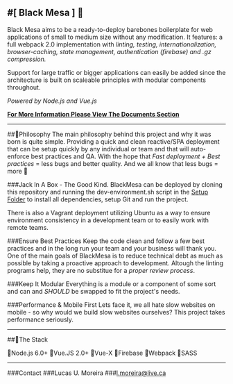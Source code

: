 #[ Black Mesa ] :8ball:
---

Black Mesa aims to be a ready-to-deploy barebones boilerplate for web applications of small to medium size without any modification. It features: a full webpack 2.0 implementation with *linting, testing, internationalization, browser-caching, state management, authentication (firebase) and .gz compression.*

Support for large traffic or bigger applications can easily be added since the architecture is built on scaleable principles with modular components throughout.

*Powered by Node.js and Vue.js*

**[For More Information Please View The Documents Section](./docs/README.md "Project Documentation")**

---

##:beers:Philosophy
The main philosophy behind this project and why it was born is quite simple. Providing a quick and clean reactive/SPA deployment that can be setup quickly by any individual or team and that will auto-enforce best practices and QA. With the hope that *Fast deployment + Best practices* = less bugs and better quality. And we all know that less bugs = more :beers:

###Jack In A Box - The Good Kind.
BlackMesa can be deployed by cloning this repository and running the dev-environment.sh script in the [Setup Folder](./setup "Setup Bash Script") to install all dependencies, setup Git and run the project.

There is also a Vagrant deployment utilizing Ubuntu as a way to ensure environment consistency in a development team or to easily work with remote teams.

###Ensure Best Practices
Keep the code clean and follow a few best practices and in the long run your team and your business will thank you. One of the main goals of BlackMesa is to reduce technical debt as much as possible by taking a proactive approach to development. Altough the linting programs help, they are no substitue for a *proper review process*.

###Keep It Modular
Everything is a module or a component of some sort and can and *SHOULD* be swapped to fit the project's needs.

###Performance & Mobile First
Lets face it, we all hate slow websites on mobile - so why would we build slow websites ourselves? This project takes performance seriously.

---

##:wrench:The Stack

:small_red_triangle:Node.js 6.0+
:small_red_triangle:Vue.JS 2.0+
:small_red_triangle:Vue-X
:small_red_triangle:Firebase
:small_red_triangle:Webpack
:small_red_triangle:SASS

---

###Contact
###Lucas U. Moreira
###l.moreira@live.ca
